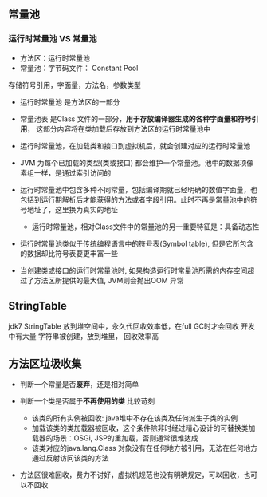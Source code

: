 ## 常量池
### 运行时常量池 VS 常量池
- 方法区：运行时常量池
- 常量池：字节码文件： Constant Pool

存储符号引用，字面量，方法名，参数类型

- 运行时常量池 是方法区的一部分
- 常量池表 是Class 文件的一部分，**用于存放编译器生成的各种字面量和符号引用**， 这部分内容将在类加载后存放到方法区的运行时常量池中

- 运行时常量池，在加载类和接口到虚拟机后，就会创建对应的运行时常量池
- JVM 为每个已加载的类型(类或接口) 都会维护一个常量池。池中的数据项像素组一样，是通过索引访问的
- 运行时常量池中包含多种不同常量，包括编译期就已经明确的数值字面量，也包括到运行期解析后才能获得的方法或者字段引用。此时不再是常量池中的符号地址了，这里换为真实的地址
  - 运行时常量池，相对Class文件中的常量池的另一重要特征是：具备动态性

- 运行时常量池类似于传统编程语言中的符号表(Symbol table), 但是它所包含的数据却比符号表要更丰富一些
- 当创建类或接口的运行时常量池时, 如果构造运行时常量池所需的内存空间超过了方法区所提供的最大值, JVM则会抛出OOM 异常


## StringTable

jdk7 StringTable 放到堆空间中，永久代回收效率低，在full GC时才会回收
开发中有大量 字符串被创建，放到堆里， 回收效率高


## 方法区垃圾收集
- 判断一个常量是否**废弃**，还是相对简单
- 判断一个类是否属于**不再使用的类** 比较苛刻
  - 该类的所有实例被回收: java堆中不存在该类及任何派生子类的实例
  - 加载该类的类加载器被回收，这个条件除非时经过精心设计的可替换类加载器的场景：OSGi, JSP的重加载，否则通常很难达成
  - 该类对应的java.lang.Class 对象没有在任何地方被引用，无法在任何地方通过反射访问该类的方法


- 方法区很难回收，费力不讨好，虚拟机规范也没有明确规定，可以回收，也可以不回收  